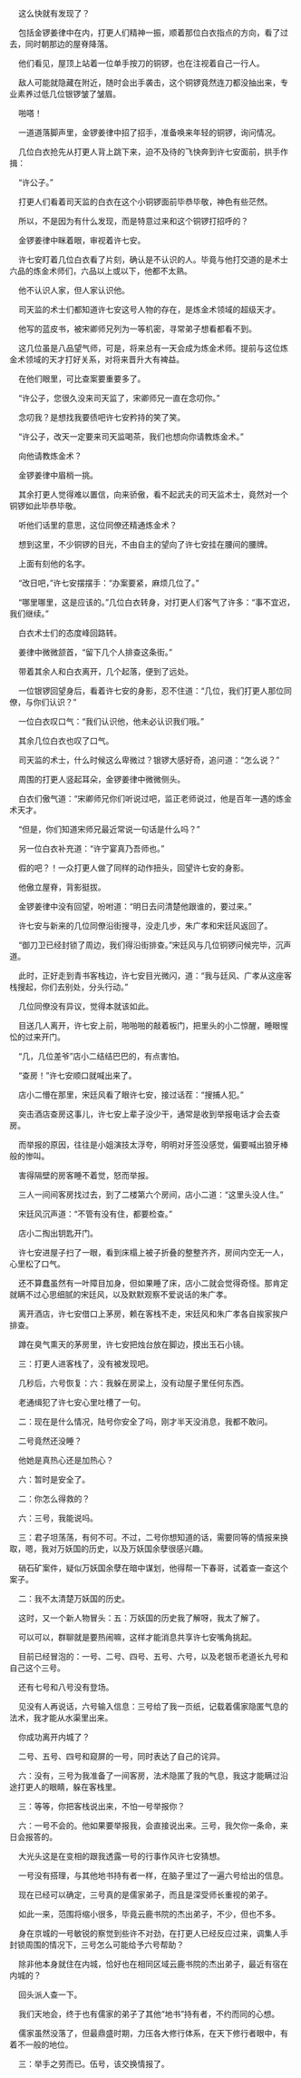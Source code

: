     这么快就有发现了？

    包括金锣姜律中在内，打更人们精神一振，顺着那位白衣指点的方向，看了过去，同时朝那边的屋脊降落。

    他们看见，屋顶上站着一位单手按刀的铜锣，也在注视着自己一行人。

    敌人可能就隐藏在附近，随时会出手袭击，这个铜锣竟然连刀都没抽出来，专业素养过低几位银锣皱了皱眉。

    啪嗒！

    一道道落脚声里，金锣姜律中招了招手，准备唤来年轻的铜锣，询问情况。

    几位白衣抢先从打更人背上跳下来，迫不及待的飞快奔到许七安面前，拱手作揖：

    “许公子。”

    打更人们看着司天监的白衣在这个小铜锣面前毕恭毕敬，神色有些茫然。

    所以，不是因为有什么发现，而是特意过来和这个铜锣打招呼的？

    金锣姜律中眯着眼，审视着许七安。

    许七安盯着几位白衣看了片刻，确认是不认识的人。毕竟与他打交道的是术士六品的炼金术师们，六品以上或以下，他都不太熟。

    他不认识人家，但人家认识他。

    司天监的术士们都知道许七安这号人物的存在，是炼金术领域的超级天才。

    他写的蓝皮书，被宋卿师兄列为一等机密，寻常弟子想看都看不到。

    这几位虽是八品望气师，可是，将来总有一天会成为炼金术师。提前与这位炼金术领域的天才打好关系，对将来晋升大有裨益。

    在他们眼里，可比查案要重要多了。

    “许公子，您很久没来司天监了，宋卿师兄一直在念叨你。”

    念叨我？是想找我要债吧许七安矜持的笑了笑。

    “许公子，改天一定要来司天监喝茶，我们也想向你请教炼金术。”

    向他请教炼金术？

    金锣姜律中眉梢一挑。

    其余打更人觉得难以置信，向来骄傲，看不起武夫的司天监术士，竟然对一个铜锣如此毕恭毕敬。

    听他们话里的意思，这位同僚还精通炼金术？

    想到这里，不少铜锣的目光，不由自主的望向了许七安挂在腰间的腰牌。

    上面有刻他的名字。

    “改日吧，”许七安摆摆手：“办案要紧，麻烦几位了。”

    “哪里哪里，这是应该的。”几位白衣转身，对打更人们客气了许多：“事不宜迟，我们继续。”

    白衣术士们的态度峰回路转。

    姜律中微微颔首，“留下几个人排查这条街。”

    带着其余人和白衣离开，几个起落，便到了远处。

    一位银锣回望身后，看着许七安的身影，忍不住道：“几位，我们打更人那位同僚，与你们认识？”

    一位白衣叹口气：“我们认识他，他未必认识我们哦。”

    其余几位白衣也叹了口气。

    司天监的术士，什么时候这么卑微过？银锣大感好奇，追问道：“怎么说？”

    周围的打更人竖起耳朵，金锣姜律中微微侧头。

    白衣们傲气道：“宋卿师兄你们听说过吧，监正老师说过，他是百年一遇的炼金术天才。

    “但是，你们知道宋师兄最近常说一句话是什么吗？”

    另一位白衣补充道：“许宁宴真乃吾师也。”

    假的吧？！一众打更人做了同样的动作扭头，回望许七安的身影。

    他傲立屋脊，背影挺拔。

    金锣姜律中没有回望，吩咐道：“明日去问清楚他跟谁的，要过来。”

    许七安与新来的几位同僚沿街搜寻，没走几步，朱广孝和宋廷风返回了。

    “御刀卫已经封锁了周边，我们得沿街排查。”宋廷风与几位铜锣问候完毕，沉声道。

    此时，正好走到青书客栈边，许七安目光微闪，道：“我与廷风、广孝从这座客栈搜起，你们去别处，分头行动。”

    几位同僚没有异议，觉得本就该如此。

    目送几人离开，许七安上前，啪啪啪的敲着板门，把里头的小二惊醒，睡眼惺忪的过来开门。

    “几，几位差爷”店小二结结巴巴的，有点害怕。

    “查房！”许七安顺口就喊出来了。

    店小二懵在那里，宋廷风看了眼许七安，接过话茬：“搜捕人犯。”

    突击酒店查房这事儿，许七安上辈子没少干，通常是收到举报电话才会去查房。

    而举报的原因，往往是小姐演技太浮夸，明明对牙签没感觉，偏要喊出狼牙棒般的惨叫。

    害得隔壁的房客睡不着觉，怒而举报。

    三人一间间客房找过去，到了二楼第六个房间，店小二道：“这里头没人住。”

    宋廷风沉声道：“不管有没有住，都要检查。”

    店小二掏出钥匙开门。

    许七安进屋子扫了一眼，看到床榻上被子折叠的整整齐齐，房间内空无一人，心里松了口气。

    还不算蠢虽然有一叶障目加身，但如果睡了床，店小二就会觉得奇怪。那肯定就瞒不过心思细腻的宋廷风，以及默默观察不爱说话的朱广孝。

    离开酒店，许七安借口上茅房，赖在客栈不走，宋廷风和朱广孝各自挨家挨户排查。

    蹲在臭气熏天的茅房里，许七安把烛台放在脚边，摸出玉石小镜。

    三：打更人进客栈了，没有被发现吧。

    几秒后，六号恢复：六：我躲在房梁上，没有动屋子里任何东西。

    老通缉犯了许七安心里吐槽了一句。

    二：现在是什么情况，陆号你安全了吗，刚才半天没消息，我都不敢问。

    二号竟然还没睡？

    他她是真热心还是加热心？

    六：暂时是安全了。

    二：你怎么得救的？

    六：三号，我能说吗。

    三：君子坦荡荡，有何不可。不过，二号你想知道的话，需要同等的情报来换取，嗯，我对万妖国的历史，以及万妖国余孽很感兴趣。

    硝石矿案件，疑似万妖国余孽在暗中谋划，他得帮一下春哥，试着查一查这个案子。

    二：我不太清楚万妖国的历史。

    这时，又一个新人物冒头：五：万妖国的历史我了解呀，我太了解了。

    可以可以，群聊就是要热闹嘛，这样才能消息共享许七安嘴角挑起。

    目前已经冒泡的：一号、二号、四号、五号、六号，以及老银币老道长九号和自己这个三号。

    还有七号和八号没有登场。

    见没有人再说话，六号输入信息：三号给了我一页纸，记载着儒家隐匿气息的法术，我才能从水渠里出来。

    你成功离开内城了？

    二号、五号、四号和窥屏的一号，同时表达了自己的诧异。

    六：没有，三号为我准备了一间客房，法术隐匿了我的气息，我这才能瞒过沿途打更人的眼睛，躲在客栈里。

    三：等等，你把客栈说出来，不怕一号举报你？

    六：一号不会的。他如果要举报我，会直接说出来。三号，我欠你一条命，来日会报答的。

    大光头这是在变相的跟我透露一号的行事作风许七安猜想。

    一号没有搭理，与其他地书持有者一样，在脑子里过了一遍六号给出的信息。

    现在已经可以确定，三号真的是儒家弟子，而且是深受师长重视的弟子。

    如此一来，范围将缩小很多，毕竟云鹿书院的杰出弟子，不少，但也不多。

    身在京城的一号敏锐的察觉到些许不对劲，在打更人已经反应过来，调集人手封锁周围的情况下，三号怎么可能给予六号帮助？

    除非他本身就住在内城，恰好也在相同区域云鹿书院的杰出弟子，最近有宿在内城的？

    回头派人查一下。

    我们天地会，终于也有儒家的弟子了其他“地书”持有者，不约而同的心想。

    儒家虽然没落了，但最鼎盛时期，力压各大修行体系，在天下修行者眼中，有着不一般的地位。

    三：举手之劳而已。伍号，该交换情报了。